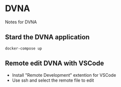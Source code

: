 # DVNA
Notes for DVNA

## Stard the DVNA application 
```
docker-compose up
```

## Remote edit DVNA with VSCode

- Install "Remote Development" extention for VSCode
- Use ssh and select the remote file to edit
